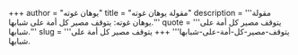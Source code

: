 +++
author = "يوهان غوته"
title = "مقولة يوهان غوته"
description = '''مقولة يوهان غوته: يتوقف مصير كل أمة على شبابها.'''
quote = '''يتوقف مصير كل أمة على شبابها.'''
slug = '''يتوقف-مصير-كل-أمة-على-شبابها'''
+++
يتوقف مصير كل أمة على شبابها.
